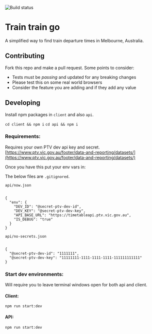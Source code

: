 ![Build status](https://travis-ci.org/gkweb/traintraingo.svg?branch=master 'Build status')

# Train train go

A simplified way to find train departure times in Melbourne, Australia.

## Contributing

Fork this repo and make a pull request. Some points to consider:

- Tests must be _passing_ and updated for any breaking changes
- Please test this on some real world browsers
- Consider the feature you are adding and if they add any value

## Developing

Install npm packages in `client` and also `api`.

`cd client && npm i`
`cd api && npm i`

### Requirements:

Requires your own PTV dev api key and secret. [https://www.ptv.vic.gov.au/footer/data-and-reporting/datasets/](https://www.ptv.vic.gov.au/footer/data-and-reporting/datasets/)

Once you have this put your env vars in:

The below files are `.gitignored`.

`api/now.json`

```

{
  "env": {
    "DEV_ID": "@secret-ptv-dev-id",
    "DEV_KEY": "@secret-ptv-dev-key",
    "API_BASE_URL": "https://timetableapi.ptv.vic.gov.au",
    "IS_DEBUG": "true"
  }
}

```

`api/no-secrets.json`

```

{
  "@secret-ptv-dev-id": "1111111",
  "@secret-ptv-dev-key": "11111111-1111-1111-1111-111111111111"
}

```

### Start dev environments:

Will require you to leave terminal windows open for both api and client.

#### Client:

`npm run start:dev`

#### API:

`npm run start:dev`
